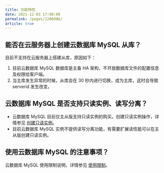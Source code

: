 ```yaml
---
title: 功能特性
date: 2021-12-03 17:00:00
permalink: /pages/1206086/
article: true
---
```



## 能否在云服务器上创建云数据库 MySQL 从库？

目前不支持在云服务器上搭建从库，原因如下：

1. 目前云数据库 MySQL 数据库是主备 HA 架构，不开放数据库文件的配置信息及权限给客户端。
2. 当主库发生异常的时候，从库会在 30 秒内进行切换，成为主库，这时会导致 serverid 发生改变。

## 云数据库 MySQL 是否支持只读实例、读写分离？

- 云数据库 MySQL 目前仅主从版支持只读实例的购买。创建只读实例操作，详情参见 [创建只读实例](./../04.操作指南/03.只读实例.md)。
- 目前云数据库 MySQL 实例不提供读写分离功能，有需要扩展读性能可以在主从版创建只读实例。

## 使用云数据库 MySQL 的注意事项？

云数据库 MySQL 使用限制说明，详情参见 [使用限制](./../04.操作指南/00.使用限制.md)。
